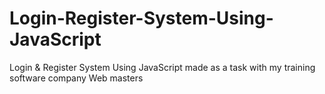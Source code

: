 # Login-Register-System-Using-JavaScript
Login &amp; Register System Using JavaScript made as a task with my training software company Web masters
